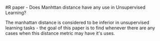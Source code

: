 #R paper - Does Manhttan distance have any use in Unsupervised Learning?

The manhattan distance is considered to be inferior in unsupervised learning tasks - the goal of this paper is to find whenever there are any cases when this distance metric may have it's uses.
